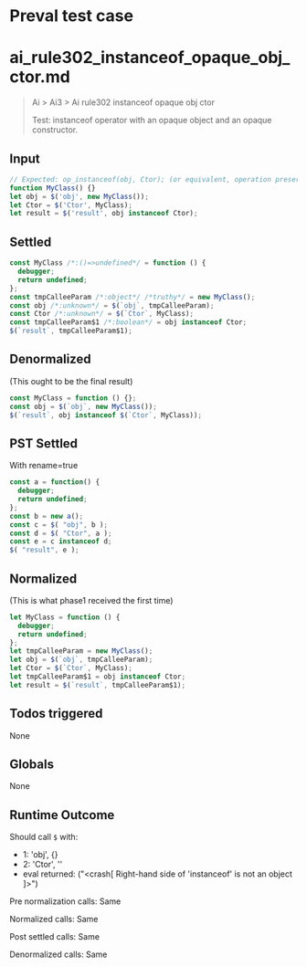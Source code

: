 # Preval test case

# ai_rule302_instanceof_opaque_obj_ctor.md

> Ai > Ai3 > Ai rule302 instanceof opaque obj ctor
>
> Test: instanceof operator with an opaque object and an opaque constructor.

## Input

`````js filename=intro
// Expected: op_instanceof(obj, Ctor); (or equivalent, operation preserved)
function MyClass() {}
let obj = $('obj', new MyClass());
let Ctor = $('Ctor', MyClass);
let result = $('result', obj instanceof Ctor);
`````


## Settled


`````js filename=intro
const MyClass /*:()=>undefined*/ = function () {
  debugger;
  return undefined;
};
const tmpCalleeParam /*:object*/ /*truthy*/ = new MyClass();
const obj /*:unknown*/ = $(`obj`, tmpCalleeParam);
const Ctor /*:unknown*/ = $(`Ctor`, MyClass);
const tmpCalleeParam$1 /*:boolean*/ = obj instanceof Ctor;
$(`result`, tmpCalleeParam$1);
`````


## Denormalized
(This ought to be the final result)

`````js filename=intro
const MyClass = function () {};
const obj = $(`obj`, new MyClass());
$(`result`, obj instanceof $(`Ctor`, MyClass));
`````


## PST Settled
With rename=true

`````js filename=intro
const a = function() {
  debugger;
  return undefined;
};
const b = new a();
const c = $( "obj", b );
const d = $( "Ctor", a );
const e = c instanceof d;
$( "result", e );
`````


## Normalized
(This is what phase1 received the first time)

`````js filename=intro
let MyClass = function () {
  debugger;
  return undefined;
};
let tmpCalleeParam = new MyClass();
let obj = $(`obj`, tmpCalleeParam);
let Ctor = $(`Ctor`, MyClass);
let tmpCalleeParam$1 = obj instanceof Ctor;
let result = $(`result`, tmpCalleeParam$1);
`````


## Todos triggered


None


## Globals


None


## Runtime Outcome


Should call `$` with:
 - 1: 'obj', {}
 - 2: 'Ctor', '<function>'
 - eval returned: ("<crash[ Right-hand side of 'instanceof' is not an object ]>")

Pre normalization calls: Same

Normalized calls: Same

Post settled calls: Same

Denormalized calls: Same
